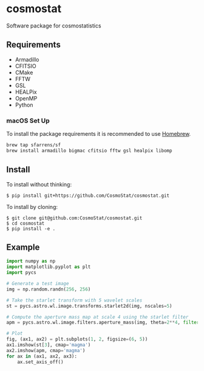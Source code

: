 # cosmostat
Software package for cosmostatistics

## Requirements

- Armadillo
- CFITSIO
- CMake
- FFTW
- GSL
- HEALPix
- OpenMP
- Python

### macOS Set Up

To install the package requirements it is recommended to use [Homebrew](https://brew.sh/).

```bash
brew tap sfarrens/sf
brew install armadillo bigmac cfitsio fftw gsl healpix libomp
```

## Install

To install without thinking:
```
$ pip install git+https://github.com/CosmoStat/cosmostat.git
```

To install by cloning:
```
$ git clone git@github.com:CosmoStat/cosmostat.git
$ cd cosmostat
$ pip install -e .
```

## Example

```python
import numpy as np
import matplotlib.pyplot as plt
import pycs

# Generate a test image
img = np.random.randn(256, 256)

# Take the starlet transform with 5 wavelet scales
st = pycs.astro.wl.image.transforms.starlet2d(img, nscales=5)

# Compute the aperture mass map at scale 4 using the starlet filter
apm = pycs.astro.wl.image.filters.aperture_mass(img, theta=2**4, filter='starlet')

# Plot
fig, (ax1, ax2) = plt.subplots(1, 2, figsize=(6, 5))
ax1.imshow(st[3], cmap='magma')
ax2.imshow(apm, cmap='magma')
for ax in (ax1, ax2, ax3):
    ax.set_axis_off()
```
